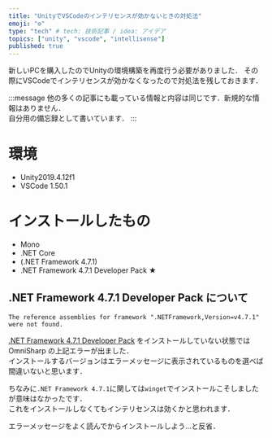 ```yaml
---
title: "UnityでVSCodeのインテリセンスが効かないときの対処法"
emoji: "⚙"
type: "tech" # tech: 技術記事 / idea: アイデア
topics: ["unity", "vscode", "intellisense"]
published: true
---
```


新しいPCを購入したのでUnityの環境構築を再度行う必要がありました．
その際にVSCodeでインテリセンスが効かなくなったので対処法を残しておきます．

:::message
他の多くの記事にも載っている情報と内容は同じです．新規的な情報はありません．  
自分用の備忘録として書いています．
:::

# 環境

- Unity2019.4.12f1
- VSCode 1.50.1

# インストールしたもの

- Mono
- .NET Core
- (.NET Framework 4.7.1)
- .NET Framework 4.7.1 Developer Pack ★

## .NET Framework 4.7.1 Developer Pack について

```
The reference assemblies for framework ".NETFramework,Version=v4.7.1" were not found.
```

[.NET Framework 4.7.1 Developer Pack](https://www.microsoft.com/ja-JP/download/details.aspx?id=56119) をインストールしていない状態では OmniSharp の上記エラーが出ました．  
インストールするバージョンはエラーメッセージに表示されているものを選べば間違いないと思います．

ちなみに`.NET Framework 4.7.1`に関しては`winget`でインストールこそしましたが意味はなかったです．  
これをインストールしなくてもインテリセンスは効くかと思われます．  

エラーメッセージをよく読んでからインストールしよう...と反省．